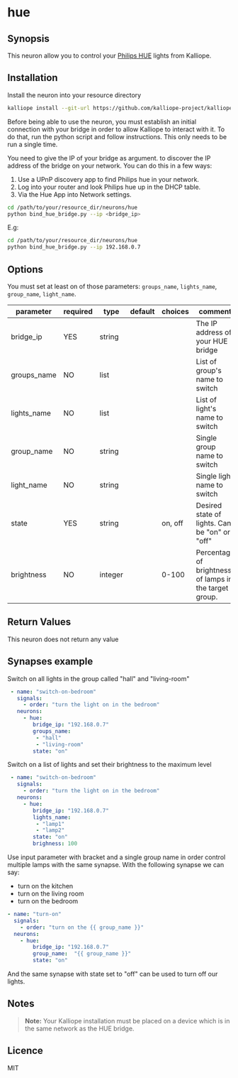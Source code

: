 # hue

## Synopsis

This neuron allow you to control your [Philips HUE](http://www2.meethue.com/en-us/about-hue/) lights from Kalliope.

## Installation

Install the neuron into your resource directory
```bash
kalliope install --git-url https://github.com/kalliope-project/kalliope_neuron_hue.git
```

Before being able to use the neuron, you must establish an initial connection with your bridge in order to allow Kalliope to interact with it.
To do that, run the python script and follow instructions. This only needs to be run a single time.

You need to give the IP of your bridge as argument.  to discover the IP address of the bridge on your network. You can do this in a few ways:
1. Use a UPnP discovery app to find Philips hue in your network.
1. Log into your router and look Philips hue up in the DHCP table.
1. Via the Hue App into Network settings.

```bash
cd /path/to/your/resource_dir/neurons/hue
python bind_hue_bridge.py --ip <bridge_ip>
```
E.g:
```bash
cd /path/to/your/resource_dir/neurons/hue
python bind_hue_bridge.py --ip 192.168.0.7
```

## Options

You must set at least on of those parameters: `groups_name`, `lights_name`, `group_name`, `light_name`.

| parameter   | required | type    | default | choices | comment                                                |
|-------------|----------|---------|---------|---------|--------------------------------------------------------|
| bridge_ip   | YES      | string  |         |         | The IP address of your HUE bridge                      |
| groups_name | NO       | list    |         |         | List of group's name to switch                         |
| lights_name | NO       | list    |         |         | List of light's name to switch                         |
| group_name  | NO       | string  |         |         | Single group name to switch                            |
| light_name  | NO       | string  |         |         | Single light name to switch                            |
| state       | YES      | string  |         | on, off | Desired state of lights. Can be "on" or "off"          |
| brightness  | NO       | integer |         | 0-100   | Percentage of brightness of lamps in the target group. |

## Return Values

This neuron does not return any value

## Synapses example

Switch on all lights in the group called "hall" and "living-room"
```yml
 - name: "switch-on-bedroom"
   signals:
     - order: "turn the light on in the bedroom"
   neurons:
     - hue:
        bridge_ip: "192.168.0.7"
        groups_name:
         - "hall"
         - "living-room"
        state: "on"
```

Switch on a list of lights and set their brightness to the maximum level
```yml
 - name: "switch-on-bedroom"
   signals:
     - order: "turn the light on in the bedroom"
   neurons:
     - hue:
        bridge_ip: "192.168.0.7"
        lights_name:
         - "lamp1"
         - "lamp2"
        state: "on"
        brighness: 100
```

Use input parameter with bracket and a single group name in order control multiple lamps with the same synapse.
With the following synapse we can say:
- turn on the kitchen
- turn on the living room
- turn on the bedroom

```yml
- name: "turn-on"
  signals:
    - order: "turn on the {{ group_name }}"
  neurons:
    - hue:
        bridge_ip: "192.168.0.7"
        group_name:  "{{ group_name }}"
        state: "on"        
```

And the same synapse with state set to "off" can be used to turn off our lights.

## Notes

> **Note:** Your Kalliope installation must be placed on a device which is in the same network as the HUE bridge.

## Licence

MIT
